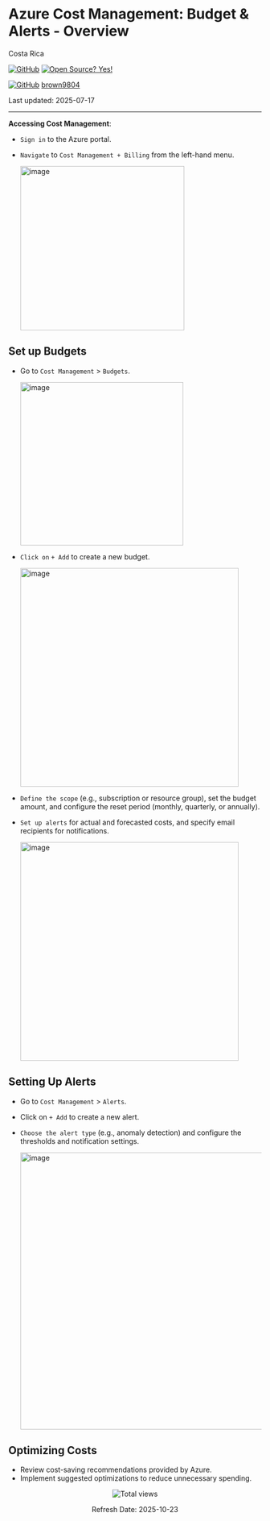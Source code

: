 # Azure Cost Management: Budget \& Alerts - Overview

Costa Rica

[![GitHub](https://badgen.net/badge/icon/github?icon=github&label)](https://github.com) [![Open Source? Yes!](https://badgen.net/badge/Open%20Source%20%3F/Yes%21/blue?icon=github)](https://github.com/Naereen/badges/)

[![GitHub](https://img.shields.io/badge/--181717?logo=github&logoColor=ffffff)](https://github.com/)
[brown9804](https://github.com/brown9804)

Last updated: 2025-07-17

----------

**Accessing Cost Management**:
 - `Sign in` to the Azure portal.
 - `Navigate` to `Cost Management + Billing` from the left-hand menu.

    <img width="326" alt="image" src="https://github.com/user-attachments/assets/39f453f1-31a5-49fb-a2db-031e7a89ba98">

## Set up Budgets

 - Go to `Cost Management` > `Budgets`.

    <img width="324" alt="image" src="https://github.com/user-attachments/assets/b7f7eb28-e8a7-4029-ab34-16dbde88fb55">
    
 - `Click on` `+ Add` to create a new budget.

    <img width="434" alt="image" src="https://github.com/user-attachments/assets/61e7e1fa-4d2c-423a-84b7-ee82c66b9a19">

 - `Define the scope` (e.g., subscription or resource group), set the budget amount, and configure the reset period (monthly, quarterly, or annually).
 - `Set up alerts` for actual and forecasted costs, and specify email recipients for notifications.

    <img width="434" alt="image" src="https://github.com/user-attachments/assets/14fb5d90-36fd-498a-8e4d-e5d8bc4f8a9c">

## Setting Up Alerts

 - Go to `Cost Management` > `Alerts`.
 - Click on `+ Add` to create a new alert.
 - `Choose the alert type` (e.g., anomaly detection) and configure the thresholds and notification settings.

    <img width="550" alt="image" src="https://github.com/user-attachments/assets/763e70ab-38fa-43b3-bd15-037ce17d427c">

## Optimizing Costs

 - Review cost-saving recommendations provided by Azure.
 - Implement suggested optimizations to reduce unnecessary spending.


<!-- START BADGE -->
<div align="center">
  <img src="https://img.shields.io/badge/Total%20views-1532-limegreen" alt="Total views">
  <p>Refresh Date: 2025-10-23</p>
</div>
<!-- END BADGE -->

